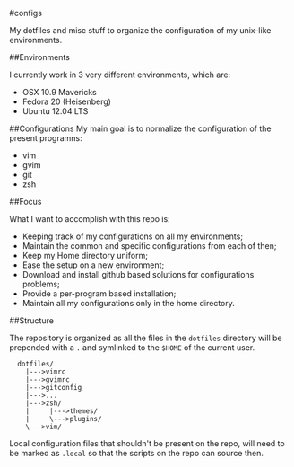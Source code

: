 #configs

My dotfiles and misc stuff to organize the configuration of my unix-like
environments.

##Environments

I currently work in 3 very different environments, which are:

* OSX 10.9 Mavericks
* Fedora 20 (Heisenberg)
* Ubuntu 12.04 LTS

##Configurations
My main goal is to normalize the configuration of the present programns:

* vim
* gvim
* git
* zsh

##Focus

What I want to accomplish with this repo is:

* Keeping track of my configurations on all my environments;
* Maintain the common and specific configurations from each of then;
* Keep my Home directory uniform;
* Ease the setup on a new environment;
* Download and install github based solutions for configurations problems;
* Provide a per-program based installation;
* Maintain all my configurations only in the home directory.

##Structure

The repository is organized as all the files in the `dotfiles` directory will be
prepended with a `.` and symlinked to the `$HOME` of the current user.

```
  dotfiles/
    |--->vimrc
    |--->gvimrc
    |--->gitconfig
    |--->...
    |--->zsh/
    |     |--->themes/
    |     \--->plugins/
    \--->vim/
```

Local configuration files that shouldn't be present on the repo, will need to be
marked as `.local` so that the scripts on the repo can source then.
